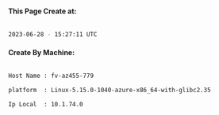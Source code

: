 
   
#### This Page Create at:

```bash

2023-06-28 - 15:27:11 UTC

```

#### Create By Machine:

```bash

Host Name : fv-az455-779

platform  : Linux-5.15.0-1040-azure-x86_64-with-glibc2.35

Ip Local  : 10.1.74.0

```

